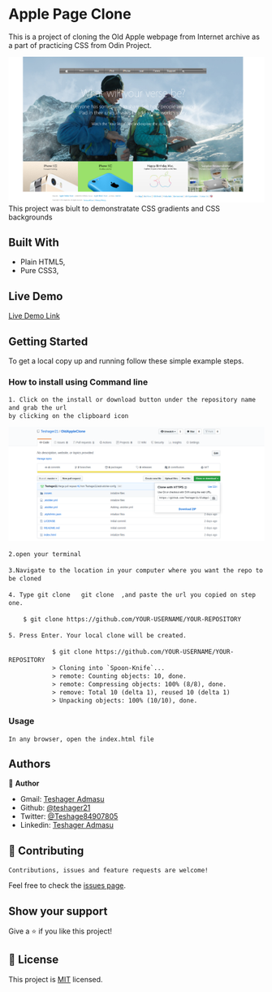 # Apple Page Clone
 This is a project of cloning the Old Apple webpage from Internet archive as a part of practicing CSS from Odin Project.

![screenshot](./Assets/images/screenshot.png)
    This project was biult to demonstratate CSS gradients and CSS backgrounds

## Built With

- Plain HTML5,
- Pure CSS3,

## Live Demo

[Live Demo Link](https://rawcdn.githack.com/Teshager21/OldAppleClone/12ac4b704182f10071b3ed59a7230a5b0587f4af/index.html)

## Getting Started

To get a local copy up and running follow these simple example steps.

### How to install using Command line

    1. Click on the install or download button under the repository name and grab the url 
    by clicking on the clipboard icon

![Step-1](./Assets/images/howtoinstall.png)

    2.open your terminal

    3.Navigate to the location in your computer where you want the repo to be cloned

    4. Type git clone   git clone  ,and paste the url you copied on step one. 

        $ git clone https://github.com/YOUR-USERNAME/YOUR-REPOSITORY

    5. Press Enter. Your local clone will be created.

                $ git clone https://github.com/YOUR-USERNAME/YOUR-REPOSITORY
                > Cloning into `Spoon-Knife`...
                > remote: Counting objects: 10, done.
                > remote: Compressing objects: 100% (8/8), done.
                > remove: Total 10 (delta 1), reused 10 (delta 1)
                > Unpacking objects: 100% (10/10), done.

### Usage

    In any browser, open the index.html file


## Authors

👤 **Author**

- Gmail: [Teshager Admasu](mailto:teshager8922@gmail.com)
- Github: [@teshager21](https://github.com/teshager21)
- Twitter: [@Teshage84907805](https://twitter.com/Teshage84907805)
- Linkedin: [Teshager Admasu](https://www.linkedin.com/in/teshager-admasu-0000011a2/)

## 🤝 Contributing

    Contributions, issues and feature requests are welcome!

Feel free to check the [issues page](https://github.com/Teshager21/OldAppleClone/issues).

## Show your support

Give a ⭐️ if you like this project!

## 📝 License
This project is [MIT](lic.url) licensed.